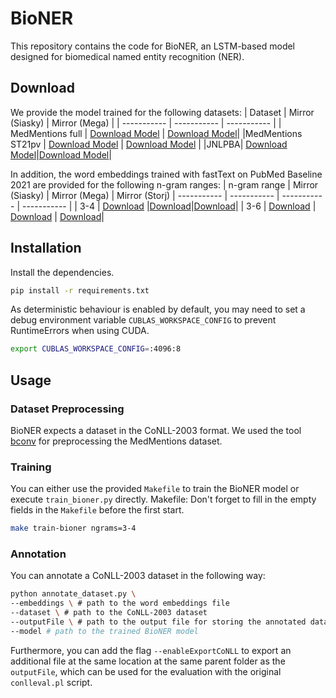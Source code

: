 # BioNER
This repository contains the code for BioNER, an LSTM-based model designed for biomedical named entity recognition (NER).

## Download
We provide the model trained for the following datasets:
| Dataset    | Mirror (Siasky) | Mirror (Mega) |
| ----------- | ----------- | ----------- | 
| MedMentions full | [Download Model](https://siasky.net/EADOnHwSSUVCDfSjIoHCxhkw9KQ3S89dFq_4X8a7QH__Wg) | [Download Model](https://mega.nz/file/axtXRKqC#jWBkkdJJbHjisxZ5XApUsQ0F-wV6DmLCZLyJ8XcJu8o)|
|MedMentions ST21pv | [Download Model](https://siasky.net/EADk7C5dMS6ghnqvgtSAxokLK2lyWgUJW0FnjclWOvj7sQ) | [Download Model](https://mega.nz/file/25lBTIrT#7STIRpqm7tMJ09R9lm4Oa7UKAzst0dLyH3Cl0r19KGs) |
|JNLPBA| [Download Model](https://siasky.net/EAArlhw5cwh0OVX3TX65jZLQWcAxCfJpowJjINAR20_PqA)|[Download Model](https://mega.nz/file/Lx0xSQwT#FTpxQNIOJcm5oq5Uj10xrWQ-elZhef5b5sbPCHs5-6w)|

In addition, the word embeddings trained with fastText on PubMed Baseline 2021 are provided for the following n-gram ranges:
| n-gram  range    | Mirror (Siasky) | Mirror (Mega) | Mirror (Storj)
| ----------- | ----------- | ----------- | ----------- |
| 3-4      | [Download](https://siasky.net/nACvdmBnYm86RAGGvsJLCaIDM2wCDoZK9Yy9_lLp9phgXA) |[Download](https://mega.nz/file/ug9mGTTD#YeFFChChTL5ovZQPA84TH9jHvtdunpj8dJQG4SZ3C2U)|[Download](https://link.eu1.storjshare.io/jwsdq7ymfcnyxnqacofyckxjvyva/bioner%2Fpubmed.fasttext.3-4ngrams.neg5.1e-5_subs.bin)|
| 3-6   | [Download](https://siasky.net/nABUQPit8DTupo4eqidWdWIC9cozk14PiP8eIw2yYNB-BA) | [Download](https://mega.nz/file/ik0hlSyZ#Zjy_whOJtXdt4j8zxC6q9dl7E8lGpXDeCa9lqcw8kTQ) | [Download](https://link.eu1.storjshare.io/jxuer75wl52ijimisfsmwy46lpra/bioner%2Fpubmed.fasttext.3-6ngrams.neg5.1e-5_subs.bin)|

## Installation
Install the dependencies.

```sh
pip install -r requirements.txt
```

As deterministic behaviour is enabled by default, you may need to set a debug environment variable `CUBLAS_WORKSPACE_CONFIG` to prevent RuntimeErrors when using CUDA.
```sh
export CUBLAS_WORKSPACE_CONFIG=:4096:8
```

## Usage
### Dataset Preprocessing
BioNER expects a dataset in the CoNLL-2003 format.
We used the tool [bconv](https://github.com/lfurrer/bconv) for preprocessing the MedMentions dataset.

### Training
You can either use the provided `Makefile` to train the BioNER model or execute `train_bioner.py` directly.
Makefile:
Don't forget to fill in the empty fields in the `Makefile` before the first start.
```sh
make train-bioner ngrams=3-4
```

### Annotation
You can annotate a CoNLL-2003 dataset in the following way:
```sh
python annotate_dataset.py \
--embeddings \ # path to the word embeddings file 
--dataset \ # path to the CoNLL-2003 dataset
--outputFile \ # path to the output file for storing the annotated dataset
--model # path to the trained BioNER model
```
Furthermore, you can add the flag `--enableExportCoNLL` to export an additional file at the same location at the same parent folder as the `outputFile`, which can be used for the evaluation with the original `conlleval.pl` script.
